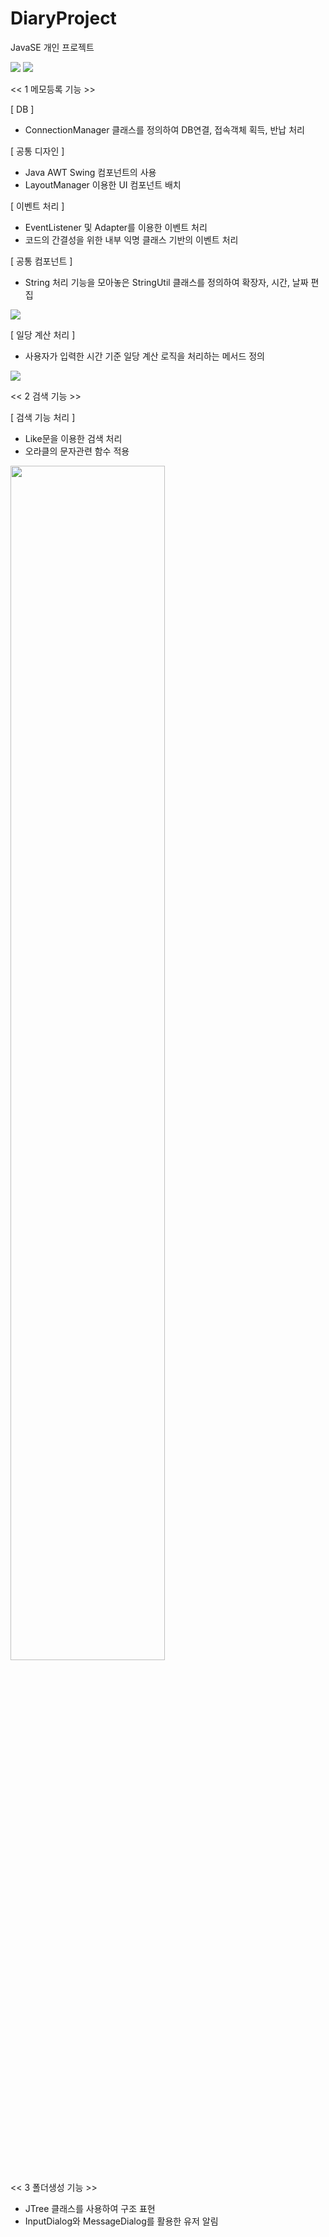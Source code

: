 # DiaryProject
JavaSE 개인 프로젝트

<img src="https://postfiles.pstatic.net/MjAxOTA1MDhfMTM1/MDAxNTU3MjQ1Nzc2NTk4.kkKbqHkZ_UaWcv37-b5olOIpOfSIolPVxySRPBqg0Ywg.rlcHPzdgXD18EEoQwYtc39Kx4ik-uImyUK2AljQHKMIg.PNG.kwjing93/MyMoney_Diary1.png?type=w966">

<img src="https://blogfiles.pstatic.net/MjAxOTA1MDhfMTY1/MDAxNTU3MzIyNzM5NjM5.iaSnZ08mRGqUuXQbZ-AmYvrQkTUka9ldIYGAb_L4j88g.2reX5HIZeYTlnyq9lSeHvciNLe2M3nlCSDkVNW7G7N4g.PNG.kwjing93/MyMoney_Diary2-1.png">

<< 1 메모등록 기능 >>

[ DB ] 
- ConnectionManager 클래스를 정의하여 DB연결, 접속객체 획득, 반납 처리

[ 공통 디자인 ]

- Java AWT Swing 컴포넌트의 사용
- LayoutManager 이용한 UI 컴포넌트 배치

[ 이벤트 처리 ]
- EventListener 및 Adapter를 이용한 이벤트 처리
- 코드의 간결성을 위한 내부 익명 클래스 기반의 이벤트 처리

[ 공통 컴포넌트 ]
- String 처리 기능을 모아놓은 StringUtil 클래스를 정의하여 확장자, 시간, 날짜 편집

<img src="https://postfiles.pstatic.net/MjAxOTA1MDhfMjI4/MDAxNTU3MzIyNzUxNTMx.exg0ZPO1IMaoFOmLWv1ZH9PeXDTcPYHuFznuutO-3fkg.I0kKp-4hWpxK2Xay8WGgerbQsth8EPVsPKom_nzkwl8g.PNG.kwjing93/MyMoney_Diary2-2.png?type=w966">

[ 일당 계산 처리 ]
- 사용자가 입력한 시간 기준 일당 계산 로직을 처리하는 메서드 정의

<img src="https://postfiles.pstatic.net/MjAxOTA1MDhfMTM5/MDAxNTU3MjQ1NzgxMjMy.FfC_ICBjIX6EtBwGJUPkZmo0v0cEIL13U16H9e3rcYQg.g5r8WUH2TLRIxbfdiNRwU05hJfHKh0eRHd99vM4L_0og.PNG.kwjing93/MyMoney_Diary3.png?type=w966">

<< 2 검색 기능 >>

[ 검색 기능 처리 ]
- Like문을 이용한 검색 처리
- 오라클의 문자관련 함수 적용

<img width="70%" src="https://postfiles.pstatic.net/MjAxOTA1MDhfMTI3/MDAxNTU3MjQ1NzgzNTYx.-ojDBt5KiBreaetW-z0DASkOd-gqmYUhFDiEcQssXdcg.xax0Kl3r7lVErTesOtuFAh3kspw0TDTu4YMmMsiqOoMg.PNG.kwjing93/MyMoney_Diary4.png?type=w966">

<< 3 폴더생성 기능 >>

- JTree 클래스를 사용하여 구조 표현
- InputDialog와 MessageDialog를 활용한 유저 알림


